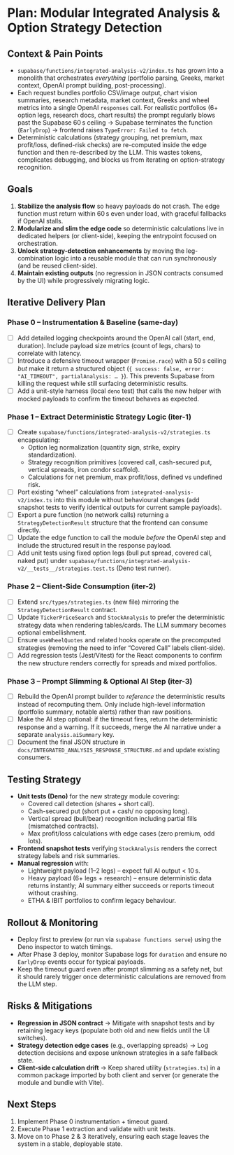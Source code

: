 # Plan: Modular Integrated Analysis & Option Strategy Detection

## Context & Pain Points
- `supabase/functions/integrated-analysis-v2/index.ts` has grown into a monolith that orchestrates *everything* (portfolio parsing, Greeks, market context, OpenAI prompt building, post-processing).
- Each request bundles portfolio CSV/image output, chart vision summaries, research metadata, market context, Greeks and wheel metrics into a single OpenAI `responses` call. For realistic portfolios (6+ option legs, research docs, chart results) the prompt regularly blows past the Supabase 60 s ceiling → Supabase terminates the function (`EarlyDrop`) → frontend raises `TypeError: Failed to fetch`.
- Deterministic calculations (strategy grouping, net premium, max profit/loss, defined-risk checks) are re-computed inside the edge function and then re-described by the LLM. This wastes tokens, complicates debugging, and blocks us from iterating on option-strategy recognition.

## Goals
1. **Stabilize the analysis flow** so heavy payloads do not crash. The edge function must return within 60 s even under load, with graceful fallbacks if OpenAI stalls.
2. **Modularize and slim the edge code** so deterministic calculations live in dedicated helpers (or client-side), keeping the entrypoint focused on orchestration.
3. **Unlock strategy-detection enhancements** by moving the leg-combination logic into a reusable module that can run synchronously (and be reused client-side).
4. **Maintain existing outputs** (no regression in JSON contracts consumed by the UI) while progressively migrating logic.

## Iterative Delivery Plan

### Phase 0 – Instrumentation & Baseline (same-day)
- [ ] Add detailed logging checkpoints around the OpenAI call (start, end, duration). Include payload size metrics (count of legs, chars) to correlate with latency.
- [ ] Introduce a defensive timeout wrapper (`Promise.race`) with a 50 s ceiling *but* make it return a structured object (`{ success: false, error: "AI_TIMEOUT", partialAnalysis: … }`). This prevents Supabase from killing the request while still surfacing deterministic results.
- [ ] Add a unit-style harness (local `deno` test) that calls the new helper with mocked payloads to confirm the timeout behaves as expected.

### Phase 1 – Extract Deterministic Strategy Logic (iter-1)
- [ ] Create `supabase/functions/integrated-analysis-v2/strategies.ts` encapsulating:
  - Option leg normalization (quantity sign, strike, expiry standardization).
  - Strategy recognition primitives (covered call, cash-secured put, vertical spreads, iron condor scaffold).
  - Calculations for net premium, max profit/loss, defined vs undefined risk.
- [ ] Port existing “wheel” calculations from `integrated-analysis-v2/index.ts` into this module without behavioural changes (add snapshot tests to verify identical outputs for current sample payloads).
- [ ] Export a pure function (no network calls) returning a `StrategyDetectionResult` structure that the frontend can consume directly.
- [ ] Update the edge function to call the module *before* the OpenAI step and include the structured result in the response payload.
- [ ] Add unit tests using fixed option legs (bull put spread, covered call, naked put) under `supabase/functions/integrated-analysis-v2/__tests__/strategies.test.ts` (Deno test runner).

### Phase 2 – Client-Side Consumption (iter-2)
- [ ] Extend `src/types/strategies.ts` (new file) mirroring the `StrategyDetectionResult` contract.
- [ ] Update `TickerPriceSearch` and `StockAnalysis` to prefer the deterministic strategy data when rendering tables/cards. The LLM summary becomes optional embellishment.
- [ ] Ensure `useWheelQuotes` and related hooks operate on the precomputed strategies (removing the need to infer “Covered Call” labels client-side).
- [ ] Add regression tests (Jest/Vitest) for the React components to confirm the new structure renders correctly for spreads and mixed portfolios.

### Phase 3 – Prompt Slimming & Optional AI Step (iter-3)
- [ ] Rebuild the OpenAI prompt builder to *reference* the deterministic results instead of recomputing them. Only include high-level information (portfolio summary, notable alerts) rather than raw positions.
- [ ] Make the AI step optional: if the timeout fires, return the deterministic response and a warning. If it succeeds, merge the AI narrative under a separate `analysis.aiSummary` key.
- [ ] Document the final JSON structure in `docs/INTEGRATED_ANALYSIS_RESPONSE_STRUCTURE.md` and update existing consumers.

## Testing Strategy
- **Unit tests (Deno)** for the new strategy module covering:
  - Covered call detection (shares + short call).
  - Cash-secured put (short put + cash/ no opposing long).
  - Vertical spread (bull/bear) recognition including partial fills (mismatched contracts).
  - Max profit/loss calculations with edge cases (zero premium, odd lots).
- **Frontend snapshot tests** verifying `StockAnalysis` renders the correct strategy labels and risk summaries.
- **Manual regression** with:
  - Lightweight payload (1–2 legs) – expect full AI output < 10 s.
  - Heavy payload (6+ legs + research) – ensure deterministic data returns instantly; AI summary either succeeds or reports timeout without crashing.
  - ETHA & IBIT portfolios to confirm legacy behaviour.

## Rollout & Monitoring
- Deploy first to preview (or run via `supabase functions serve`) using the Deno inspector to watch timings.
- After Phase 3 deploy, monitor Supabase logs for `duration` and ensure no `EarlyDrop` events occur for typical payloads.
- Keep the timeout guard even after prompt slimming as a safety net, but it should rarely trigger once deterministic calculations are removed from the LLM step.

## Risks & Mitigations
- **Regression in JSON contract** → Mitigate with snapshot tests and by retaining legacy keys (populate both old and new fields until the UI switches).
- **Strategy detection edge cases** (e.g., overlapping spreads) → Log detection decisions and expose unknown strategies in a safe fallback state.
- **Client-side calculation drift** → Keep shared utility (`strategies.ts`) in a common package imported by both client and server (or generate the module and bundle with Vite).

## Next Steps
1. Implement Phase 0 instrumentation + timeout guard.
2. Execute Phase 1 extraction and validate with unit tests.
3. Move on to Phase 2 & 3 iteratively, ensuring each stage leaves the system in a stable, deployable state.

